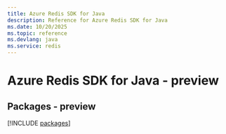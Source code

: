 ```yaml
---
title: Azure Redis SDK for Java
description: Reference for Azure Redis SDK for Java
ms.date: 10/20/2025
ms.topic: reference
ms.devlang: java
ms.service: redis
---
```

# Azure Redis SDK for Java - preview
## Packages - preview
[!INCLUDE [packages](redis-index.md)]